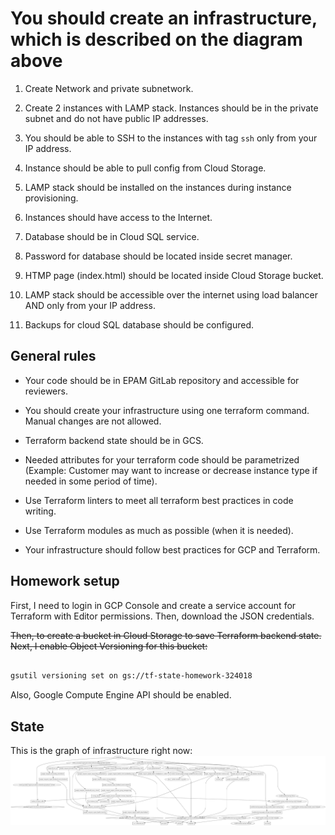 # You should create an infrastructure, which is described on the diagram above

1. Create Network and private subnetwork.

2. Create 2 instances with LAMP stack. Instances should be in the private subnet and do not have public IP addresses.

3. You should be able to SSH to the instances with tag `ssh` only from your IP address.

4. Instance should be able to pull config from Cloud Storage.

5. LAMP stack should be installed on the instances during instance provisioning.

6. Instances should have access to the Internet.

7. Database should be in Cloud SQL service.

8. Password for database should be located inside secret manager.

9. HTMP page (index.html) should be located inside Cloud Storage bucket.

10. LAMP stack should be accessible over the internet using load balancer AND only from your IP address.

11. Backups for cloud SQL database should be configured.

## General rules

* Your code should be in EPAM GitLab repository and accessible for reviewers.

* You should create your infrastructure using one terraform command. Manual changes are not allowed.

* Terraform backend state should be in GCS.

* Needed attributes for your terraform code should be parametrized (Example: Customer may want to increase or decrease instance type if needed in some period of time).

* Use Terraform linters to meet all terraform best practices in code writing.

* Use Terraform modules as much as possible (when it is needed).

* Your infrastructure should follow best practices for GCP and Terraform.

## Homework setup

First, I need to login in GCP Console and create a service account for Terraform with Editor permissions. Then, download the JSON credentials.

~~Then, to create a bucket in Cloud Storage to save Terraform backend state. Next, I enable Object Versioning for this bucket:~~

```bash

gsutil versioning set on gs://tf-state-homework-324018

```

Also, Google Compute Engine API should be enabled.

## State

This is the graph of infrastructure right now:
![graph1](images/graph4.png)
